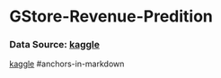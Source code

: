 # GStore-Revenue-Predition

### Data Source: [kaggle](#https://www.kaggle.com/c/ga-customer-revenue-prediction/overview-in-markdown)
[kaggle](#kaggle-in-https://www.kaggle.com/c/ga-customer-revenue-prediction/overview-in-markdown)
#anchors-in-markdown

